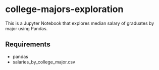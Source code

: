 # college-majors-exploration

This is a Jupyter Notebook that explores median salary of graduates by major using Pandas.

## Requirements
- pandas
- salaries_by_college_major.csv
